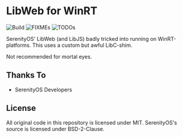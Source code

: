 # LibWeb for WinRT
![Build](https://img.shields.io/github/workflow/status/filiphsps/libweb-winrt/%F0%9F%9B%A0%EF%B8%8F%20Build)
![FIXMEs](https://img.shields.io/github/search/filiphsps/libweb-winrt/%20FIXME%3A%20.svg)
![TODOs](https://img.shields.io/github/search/filiphsps/libweb-winrt/%20TODO%3A%20.svg)

SerenityOS' LibWeb (and LibJS) badly tricked into running on WinRT-platforms.
This uses a custom but awful LibC-shim.

Not recommended for mortal eyes.

## Thanks To
* SerenityOS Developers

## License
All original code in this repository is licensed under MIT.
SerenityOS's source is licensed under BSD-2-Clause.
